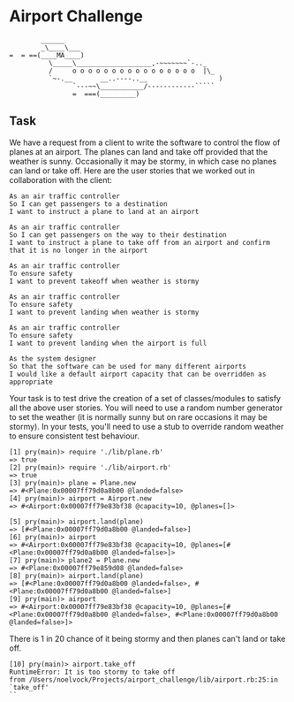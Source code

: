 Airport Challenge
=================

```
        ______
        _\____\___
=  = ==(____MA____)
          \_____\___________________,-~~~~~~~`-.._
          /     o o o o o o o o o o o o o o o o  |\_
          `~-.__       __..----..__                  )
                `---~~\___________/------------`````
                =  ===(_________)

```
Task
-----

We have a request from a client to write the software to control the flow of planes at an airport. The planes can land and take off provided that the weather is sunny. Occasionally it may be stormy, in which case no planes can land or take off.  Here are the user stories that we worked out in collaboration with the client:

```
As an air traffic controller
So I can get passengers to a destination
I want to instruct a plane to land at an airport

As an air traffic controller
So I can get passengers on the way to their destination
I want to instruct a plane to take off from an airport and confirm that it is no longer in the airport

As an air traffic controller
To ensure safety
I want to prevent takeoff when weather is stormy

As an air traffic controller
To ensure safety
I want to prevent landing when weather is stormy

As an air traffic controller
To ensure safety
I want to prevent landing when the airport is full

As the system designer
So that the software can be used for many different airports
I would like a default airport capacity that can be overridden as appropriate
```

Your task is to test drive the creation of a set of classes/modules to satisfy all the above user stories. You will need to use a random number generator to set the weather (it is normally sunny but on rare occasions it may be stormy). In your tests, you'll need to use a stub to override random weather to ensure consistent test behaviour.

```
[1] pry(main)> require './lib/plane.rb'
=> true
[2] pry(main)> require './lib/airport.rb'
=> true
[3] pry(main)> plane = Plane.new
=> #<Plane:0x00007ff79d0a8b00 @landed=false>
[4] pry(main)> airport = Airport.new
=> #<Airport:0x00007ff79e83bf38 @capacity=10, @planes=[]>
```

```
[5] pry(main)> airport.land(plane)
=> [#<Plane:0x00007ff79d0a8b00 @landed=false>]
[6] pry(main)> airport
=> #<Airport:0x00007ff79e83bf38 @capacity=10, @planes=[#<Plane:0x00007ff79d0a8b00 @landed=false>]>
[7] pry(main)> plane2 = Plane.new
=> #<Plane:0x00007ff79e859d08 @landed=false>
[8] pry(main)> airport.land(plane)
=> [#<Plane:0x00007ff79d0a8b00 @landed=false>, #<Plane:0x00007ff79d0a8b00 @landed=false>]
[9] pry(main)> airport
=> #<Airport:0x00007ff79e83bf38 @capacity=10, @planes=[#<Plane:0x00007ff79d0a8b00 @landed=false>, #<Plane:0x00007ff79d0a8b00 @landed=false>]>

```

There is 1 in 20 chance of it being stormy and then planes can't land or take off.

```
[10] pry(main)> airport.take_off
RuntimeError: It is too stormy to take off
from /Users/noelvock/Projects/airport_challenge/lib/airport.rb:25:in `take_off'
``



```
